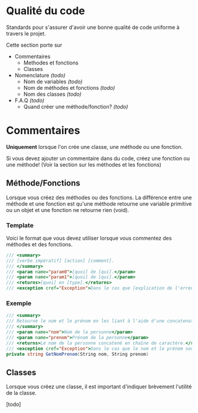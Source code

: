 
Qualité du code
===============

Standards pour s'assurer d'avoir une bonne qualité de code uniforme à travers le projet.

Cette section porte sur
- Commentaires
  - Methodes et fonctions
  - Classes
- Nomenclature *(todo)*
  - Nom de variables *(todo)*
  - Nom de méthodes et fonctions *(todo)*
  - Nom des classes *(todo)*
- F.A.Q *(todo)*
  - Quand créer une méthode/fonction? *(todo)*

# Commentaires
**Uniquement** lorsque l'on crée une classe, une méthode ou une fonction.

Si vous devez ajouter un commentaire dans du code, créez une fonction ou une méthode! (Voir la section sur les méthodes et les fonctions)

## Méthode/Fonctions
Lorsque vous créez des méthodes ou des fonctions. La différence entre une méthode et une fonction est qu'une méthode retourne une variable primitive ou un objet et une fonction ne retourne rien (void).

### Template
Voici le format que vous devez utiliser lorsque vous commentez des méthodes et des fonctions.

```cs
/// <summary>
/// [verbe impératif] [action] [comment].
/// </summary>
/// <param name="param0">[quoi] de [qui].</param>
/// <param name="param1">[quoi] de [qui].</param>
/// <returns>[quoi] en [type].</returns>
/// <exception cref="Exception">Dans le cas que [explication de l'erreur].</exception>
```

### Exemple

```cs
/// <summary>
/// Retourne le nom et le prénom en les liant à l'aide d'une concatenation de chaînes de caractère.
/// </summary>
/// <param name="nom">Nom de la personne</param>
/// <param name="prenom">Prénom de la personne</param>
/// <returns>Le nom de la personne concatené en chaîne de caractère.</returns>
/// <exception cref="Exception">Dans le cas que le nom et le prénom sont invalides.</exception>
private string GetNomPrenom(String nom, String prenom)
```

## Classes
Lorsque vous créez une classe, il est important d'indiquer brèvement l'utilité de la classe.

[todo]
